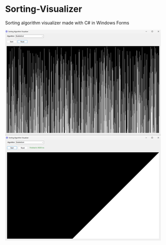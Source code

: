 # Sorting-Visualizer

Sorting algorithm visualizer made with C# in Windows Forms

![img1](img/img1.png)
![img2](img/img2.png)

